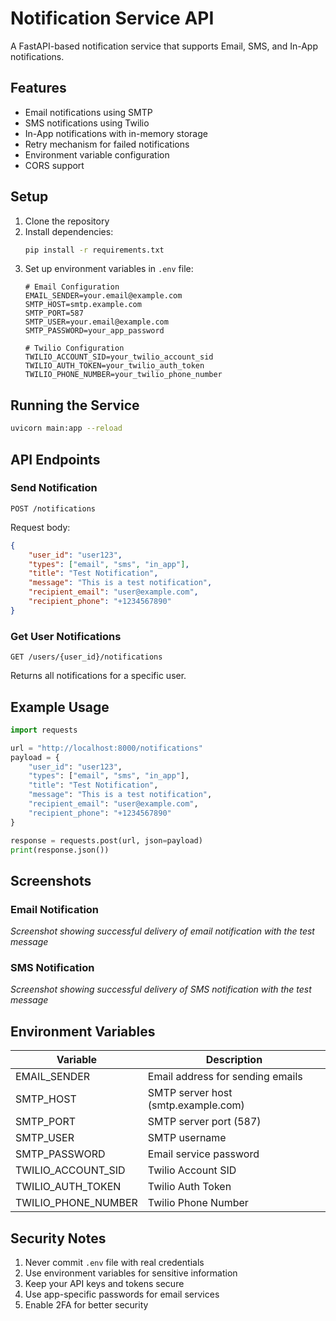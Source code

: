 # Notification Service API

A FastAPI-based notification service that supports Email, SMS, and In-App notifications.

## Features

- Email notifications using SMTP
- SMS notifications using Twilio
- In-App notifications with in-memory storage
- Retry mechanism for failed notifications
- Environment variable configuration
- CORS support

## Setup

1. Clone the repository
2. Install dependencies:
   ```bash
   pip install -r requirements.txt
   ```
3. Set up environment variables in `.env` file:
   ```env
   # Email Configuration
   EMAIL_SENDER=your.email@example.com
   SMTP_HOST=smtp.example.com
   SMTP_PORT=587
   SMTP_USER=your.email@example.com
   SMTP_PASSWORD=your_app_password

   # Twilio Configuration
   TWILIO_ACCOUNT_SID=your_twilio_account_sid
   TWILIO_AUTH_TOKEN=your_twilio_auth_token
   TWILIO_PHONE_NUMBER=your_twilio_phone_number
   ```

## Running the Service

```bash
uvicorn main:app --reload
```

## API Endpoints

### Send Notification

`POST /notifications`

Request body:
```json
{
    "user_id": "user123",
    "types": ["email", "sms", "in_app"],
    "title": "Test Notification",
    "message": "This is a test notification",
    "recipient_email": "user@example.com",
    "recipient_phone": "+1234567890"
}
```

### Get User Notifications

`GET /users/{user_id}/notifications`

Returns all notifications for a specific user.

## Example Usage

```python
import requests

url = "http://localhost:8000/notifications"
payload = {
    "user_id": "user123",
    "types": ["email", "sms", "in_app"],
    "title": "Test Notification",
    "message": "This is a test notification",
    "recipient_email": "user@example.com",
    "recipient_phone": "+1234567890"
}

response = requests.post(url, json=payload)
print(response.json())
```

## Screenshots

### Email Notification
*Screenshot showing successful delivery of email notification with the test message*

### SMS Notification
*Screenshot showing successful delivery of SMS notification with the test message*

## Environment Variables

| Variable | Description |
|----------|-------------|
| EMAIL_SENDER | Email address for sending emails |
| SMTP_HOST | SMTP server host (smtp.example.com) |
| SMTP_PORT | SMTP server port (587) |
| SMTP_USER | SMTP username |
| SMTP_PASSWORD | Email service password |
| TWILIO_ACCOUNT_SID | Twilio Account SID |
| TWILIO_AUTH_TOKEN | Twilio Auth Token |
| TWILIO_PHONE_NUMBER | Twilio Phone Number |

## Security Notes

1. Never commit `.env` file with real credentials
2. Use environment variables for sensitive information
3. Keep your API keys and tokens secure
4. Use app-specific passwords for email services
5. Enable 2FA for better security 